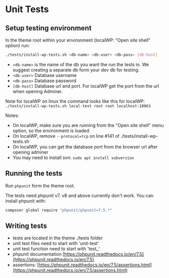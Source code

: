 # Unit Tests

## Setup testing environment

In the theme root within your environment \(localWP: "Open site shell" option\) run:

```bash
./tests/install-wp-tests.sh <db-name> <db-user> <db-pass> [db-host]
```

* `<db-name>` is the name of the db you want the run the tests in. We suggest creating a separate db form your dev db for testing.
* `<db-user>` Database username
* `<db-pass>` Database password
* `[db-host]` Database url and port. For localWP get the port from the url when opening Adminer.

Note for localWP on linux the command looks like this for localWP:  
`./tests/install-wp-tests.sh local-test root root localhost:10063`

Notes:  
- On localWP, make sure you are running from the "Open site shell" menu option, so the environment is loaded
- On localWP, remove `--protocal=tcp` on line \#141 of ./tests/install-wp-tests.sh  
- On localWP, you can get the database port from the browser url after opening adminer
- You may need to install svn: `sudo apt install subversion`

## Running the tests

Run `phpunit` form the theme root.

The tests need phpunit v7. v8 and above currently don't work. You can install phpunit with:

```bash
composer global require "phpunit/phpunit=7.5.*"
```

## Writing tests

* tests are located in the theme ./tests folder
* unit test files need to start with 'unit-test'
* unit test function need to start with 'test\_'
* phpunit documentation [https://phpunit.readthedocs.io/en/7.5](https://phpunit.readthedocs.io/en/7.5)
* assertions: [https://phpunit.readthedocs.io/en/7.5/assertions.html](https://phpunit.readthedocs.io/en/7.5/assertions.html)

